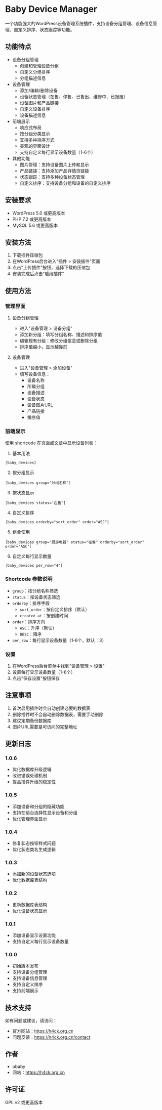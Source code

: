 # Baby Device Manager

一个功能强大的WordPress设备管理系统插件，支持设备分组管理、设备信息管理、自定义排序、状态跟踪等功能。

## 功能特点

- 设备分组管理
  - 创建和管理设备分组
  - 自定义分组排序
  - 分组描述信息
- 设备管理
  - 添加/编辑/删除设备
  - 设备状态管理（在售、停售、已售出、维修中、已报废）
  - 设备图片和产品链接
  - 自定义设备排序
  - 设备描述信息
- 前端展示
  - 响应式布局
  - 按分组分类显示
  - 支持多种排序方式
  - 美观的界面设计
  - 支持自定义每行显示设备数量（1-6个）
- 其他功能
  - 图片管理：支持设备图片上传和显示
  - 产品链接：支持添加产品详情页链接
  - 状态跟踪：支持多种设备状态管理
  - 自定义排序：支持设备分组和设备的自定义排序

## 安装要求

- WordPress 5.0 或更高版本
- PHP 7.2 或更高版本
- MySQL 5.6 或更高版本

## 安装方法

1. 下载插件压缩包
2. 在WordPress后台进入"插件 > 安装插件"页面
3. 点击"上传插件"按钮，选择下载的压缩包
4. 安装完成后点击"启用插件"

## 使用方法

### 管理界面

1. 设备分组管理
   - 进入"设备管理 > 设备分组"
   - 添加新分组：填写分组名称、描述和排序值
   - 编辑现有分组：修改分组信息或删除分组
   - 排序值越小，显示越靠前

2. 设备管理
   - 进入"设备管理 > 添加设备"
   - 填写设备信息：
     - 设备名称
     - 所属分组
     - 设备描述
     - 设备状态
     - 设备图片URL
     - 产品链接
     - 排序值

### 前端显示

使用 shortcode 在页面或文章中显示设备列表：

1. 基本用法
```
[baby_devices]
```

2. 按分组显示
```
[baby_devices group="分组名称"]
```

3. 按状态显示
```
[baby_devices status="在售"]
```

4. 自定义排序
```
[baby_devices orderby="sort_order" order="ASC"]
```

5. 组合使用
```
[baby_devices group="厨房电器" status="在售" orderby="sort_order" order="ASC"]
```

6. 自定义每行显示数量
```
[baby_devices per_row="4"]
```

### Shortcode 参数说明

- `group`：按分组名称筛选
- `status`：按设备状态筛选
- `orderby`：排序字段
  - `sort_order`：按自定义排序（默认）
  - `created_at`：按创建时间
- `order`：排序方向
  - `ASC`：升序（默认）
  - `DESC`：降序
- `per_row`：每行显示设备数量（1-6个，默认：3）

### 设置

1. 在WordPress后台菜单中找到"设备管理 > 设置"
2. 设置每行显示设备数量（1-6个）
3. 点击"保存设置"按钮保存

## 注意事项

1. 首次启用插件时会自动创建必要的数据表
2. 删除插件时不会自动删除数据表，需要手动删除
3. 建议定期备份数据库
4. 图片URL需要是可访问的完整地址

## 更新日志

### 1.0.6
- 优化数据库升级逻辑
- 改进错误处理机制
- 提高插件升级的稳定性

### 1.0.5
- 添加设备和分组的隐藏功能
- 支持在前台选择性显示设备和分组
- 优化管理界面显示

### 1.0.4
- 修复状态按钮样式问题
- 优化状态类名生成逻辑

### 1.0.3
- 添加新的设备状态选项
- 优化数据库表结构

### 1.0.2
- 更新数据库表结构
- 优化设备状态显示

### 1.0.1
- 添加设备显示设置功能
- 支持自定义每行显示设备数量

### 1.0.0
- 初始版本发布
- 支持设备分组管理
- 支持设备信息管理
- 支持自定义排序
- 支持前端展示

## 技术支持

如有问题或建议，请访问：
- 官方网站：https://h4ck.org.cn
- 问题反馈：https://h4ck.org.cn/contact

## 作者

- obaby
- 网站：https://h4ck.org.cn

## 许可证

GPL v2 或更高版本 